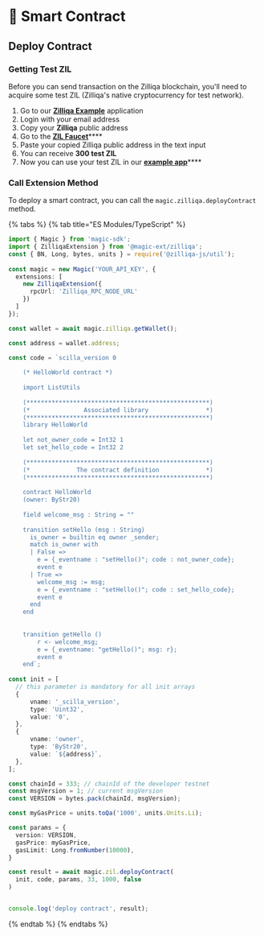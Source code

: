 # 📜 Smart Contract

## Deploy Contract

### Getting Test ZIL

Before you can send transaction on the Zilliqa blockchain, you'll need to acquire some test ZIL \(Zilliqa's native cryptocurrency for test network\).

1. Go to our [**Zilliqa Example**](https://codesandbox.io/s/github/MagicLabs/example-zilliqa) application
2. Login with your email address
3. Copy your **Zilliqa** public address
4. Go to the [**ZIL Faucet**](https://dev-wallet.zilliqa.com/faucet)\*\*\*\*
5. Paste your copied Zilliqa public address in the text input
6. You can receive **300 test ZIL**
7. Now you can use your test ZIL in our [**example app**](https://codesandbox.io/s/github/MagicLabs/example-zilliqa)\*\*\*\*

### Call Extension Method

To deploy a smart contract, you can call the `magic.zilliqa.deployContract` method.

{% tabs %}
{% tab title="ES Modules/TypeScript" %}
```typescript
import { Magic } from 'magic-sdk';
import { ZilliqaExtension } from '@magic-ext/zilliqa';
const { BN, Long, bytes, units } = require('@zilliqa-js/util');
 
const magic = new Magic('YOUR_API_KEY', {
  extensions: [
    new ZilliqaExtension({
      rpcUrl: 'Zilliqa_RPC_NODE_URL'
    })
  ]
});

const wallet = await magic.zilliqa.getWallet();

const address = wallet.address;

const code = `scilla_version 0
 
    (* HelloWorld contract *)
 
    import ListUtils
 
    (***************************************************)
    (*               Associated library                *)
    (***************************************************)
    library HelloWorld
 
    let not_owner_code = Int32 1
    let set_hello_code = Int32 2
 
    (***************************************************)
    (*             The contract definition             *)
    (***************************************************)
 
    contract HelloWorld
    (owner: ByStr20)
 
    field welcome_msg : String = ""
 
    transition setHello (msg : String)
      is_owner = builtin eq owner _sender;
      match is_owner with
      | False =>
        e = {_eventname : "setHello()"; code : not_owner_code};
        event e
      | True =>
        welcome_msg := msg;
        e = {_eventname : "setHello()"; code : set_hello_code};
        event e
      end
    end
 
 
    transition getHello ()
        r <- welcome_msg;
        e = {_eventname: "getHello()"; msg: r};
        event e
    end`;
 
const init = [
  // this parameter is mandatory for all init arrays
  {
      vname: '_scilla_version',
      type: 'Uint32',
      value: '0',
  },
  {
      vname: 'owner',
      type: 'ByStr20',
      value: `${address}`,
  },
];

const chainId = 333; // chainId of the developer testnet
const msgVersion = 1; // current msgVersion
const VERSION = bytes.pack(chainId, msgVersion);

const myGasPrice = units.toQa('1000', units.Units.Li);

const params = {
  version: VERSION,
  gasPrice: myGasPrice,
  gasLimit: Long.fromNumber(10000),
}

const result = await magic.zil.deployContract(
  init, code, params, 33, 1000, false
)


console.log('deploy contract', result);

```
{% endtab %}
{% endtabs %}

